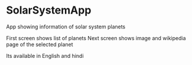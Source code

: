 # SolarSystemApp
App showing information of solar system planets

First screen shows list of planets
Next screen shows image and wikipedia page of the selected planet

Its available in English and hindi
